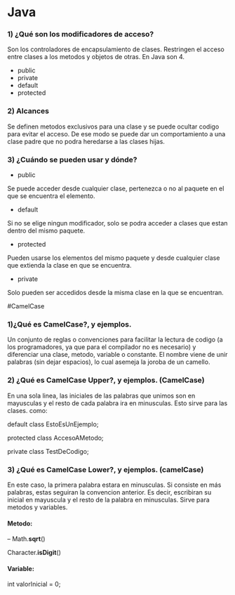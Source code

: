 # Java
### 1) ¿Qué son los modificadores de acceso?
Son los controladores de encapsulamiento de clases. Restringen el acceso entre clases a los metodos y objetos de otras.
En Java son 4.
- public   
- private  
- default  
- protected

### 2) Alcances
Se definen metodos exclusivos para una clase y se puede ocultar codigo para evitar el acceso. De ese modo se puede dar un comportamiento a una clase padre que no podra heredarse a las clases hijas.


### 3) ¿Cuándo se pueden usar y dónde?
- public

Se puede acceder desde cualquier clase, pertenezca o no al paquete en el que se encuentra el elemento.

- default

Si no se elige ningun modificador, solo se podra acceder a clases que estan dentro del mismo paquete.

- protected

Pueden usarse los elementos del mismo paquete y desde cualquier clase que extienda la clase en que se encuentra.

- private

Solo pueden ser accedidos desde la misma clase en la que se encuentran.

#CamelCase

### 1)¿Qué es CamelCase?, y ejemplos.

Un conjunto de reglas o convenciones para facilitar la lectura de codigo (a los programadores, ya que para el compilador no es necesario) y diferenciar una clase, metodo, variable o constante. El nombre viene de unir palabras (sin dejar espacios), lo cual asemeja la joroba de un camello.

### 2) ¿Qué es CamelCase Upper?, y ejemplos. (CamelCase)

En una sola linea, las iniciales de las palabras que unimos son en mayusculas y el resto de cada palabra ira en minusculas.
Esto sirve para las clases. como:

default class EstoEsUnEjemplo;

protected class AccesoAMetodo;

private class TestDeCodigo;

### 3) ¿Qué es CamelCase Lower?, y ejemplos. (camelCase)

En este caso, la primera palabra estara en minusculas. Si consiste en más palabras, estas seguiran la convencion anterior. Es decir, escribiran su inicial en mayuscula y el resto de la palabra en minusculas.
Sirve para metodos y variables.

#### Metodo:

– Math.**sqrt**()

Character.**isDigit**()


#### Variable:

int valorInicial = 0;
